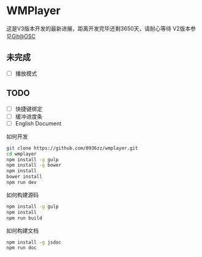 # WMPlayer

这是V3版本开发的最新进展，距离开发完毕还剩3650天，请耐心等待
V2版本参见[Git@OSC](https://git.oschina.net/0936zz/WMPlayer)

## 未完成
- [ ] 播放模式

## TODO
- [ ] 快捷键绑定
- [ ] 缓冲进度条
- [ ] English Document

如何开发
```bash
git clone https://github.com/0936zz/wmplayer.git
cd wmplayer
npm install -g gulp
npm install -g bower
npm install
bower install
npm run dev
```
如何构建源码
```bash
npm install -g gulp
npm install
npm run build
```

如何构建文档
```bash
npm install -g jsdoc
npm run doc
```